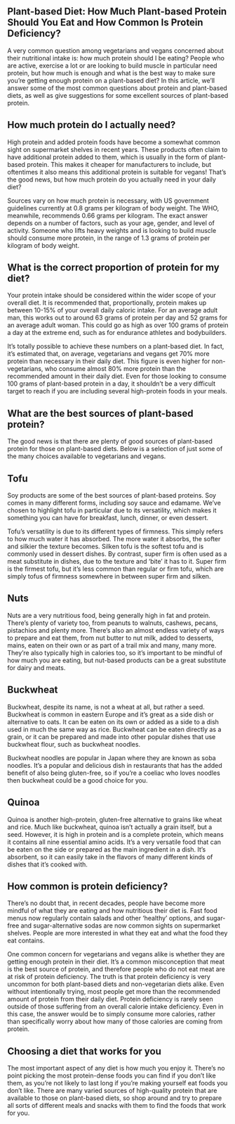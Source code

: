 ## Plant-based Diet: How Much Plant-based Protein Should You Eat and How Common Is Protein Deficiency?
A very common question among vegetarians and vegans concerned about their nutritional intake is: how much protein should I be eating? People who are active, exercise a lot or are looking to build muscle in particular need protein, but how much is enough and what is the best way to make sure you’re getting enough protein on a plant-based diet? In this article, we’ll answer some of the most common questions about protein and plant-based diets, as well as give suggestions for some excellent sources of plant-based protein.

## How much protein do I actually need?
High protein and added protein foods have become a somewhat common sight on supermarket shelves in recent years. These products often claim to have additional protein added to them, which is usually in the form of plant-based protein. This makes it cheaper for manufacturers to include, but oftentimes it also means this additional protein is suitable for vegans! That’s the good news, but how much protein do you actually need in your daily diet? 

Sources vary on how much protein is necessary, with US government guidelines currently at 0.8 grams per kilogram of body weight. The WHO, meanwhile, recommends 0.66 grams per kilogram. The exact answer depends on a number of factors, such as your age, gender, and level of activity. Someone who lifts heavy weights and is looking to build muscle should consume more protein, in the range of 1.3 grams of protein per kilogram of body weight.

## What is the correct proportion of protein for my diet?
Your protein intake should be considered within the wider scope of your overall diet. It is recommended that, proportionally, protein makes up between 10-15% of your overall daily caloric intake. For an average adult man, this works out to around 63 grams of protein per day and 52 grams for an average adult woman. This could go as high as over 100 grams of protein a day at the extreme end, such as for endurance athletes and bodybuilders. 

It’s totally possible to achieve these numbers on a plant-based diet. In fact, it’s estimated that, on average, vegetarians and vegans get 70% more protein than necessary in their daily diet. This figure is even higher for non-vegetarians, who consume almost 80% more protein than the recommended amount in their daily diet. Even for those looking to consume 100 grams of plant-based protein in a day, it shouldn’t be a very difficult target to reach if you are including several high-protein foods in your meals.

## What are the best sources of plant-based protein?
The good news is that there are plenty of good sources of plant-based protein for those on plant-based diets. Below is a selection of just some of the many choices available to vegetarians and vegans.

## Tofu
Soy products are some of the best sources of plant-based proteins. Soy comes in many different forms, including soy sauce and edamame. We’ve chosen to highlight tofu in particular due to its versatility, which makes it something you can have for breakfast, lunch, dinner, or even dessert.

Tofu’s versatility is due to its different types of firmness. This simply refers to how much water it has absorbed. The more water it absorbs, the softer and silkier the texture becomes. Silken tofu is the softest tofu and is commonly used in dessert dishes. By contrast, super firm is often used as a meat substitute in dishes, due to the texture and ‘bite’ it has to it. Super firm is the firmest tofu, but it’s less common than regular or firm tofu, which are simply tofus of firmness somewhere in between super firm and silken.

## Nuts
Nuts are a very nutritious food, being generally high in fat and protein. There’s plenty of variety too, from peanuts to walnuts, cashews, pecans, pistachios and plenty more. There’s also an almost endless variety of ways to prepare and eat them, from nut butter to nut milk, added to desserts, mains, eaten on their own or as part of a trail mix and many, many more. They’re also typically high in calories too, so it’s important to be mindful of how much you are eating, but nut-based products can be a great substitute for dairy and meats.

## Buckwheat
Buckwheat, despite its name, is not a wheat at all, but rather a seed. Buckwheat is common in eastern Europe and it’s great as a side dish or alternative to oats. It can be eaten on its own or added as a side to a dish used in much the same way as rice. Buckwheat can be eaten directly as a grain, or it can be prepared and made into other popular dishes that use buckwheat flour, such as buckwheat noodles.

Buckwheat noodles are popular in Japan where they are known as soba noodles. It’s a popular and delicious dish in restaurants that has the added benefit of also being gluten-free, so if you’re a coeliac who loves noodles then buckwheat could be a good choice for you.

## Quinoa
Quinoa is another high-protein, gluten-free alternative to grains like wheat and rice. Much like buckwheat, quinoa isn’t actually a grain itself, but a seed. However, it is high in protein and is a complete protein, which means it contains all nine essential amino acids. It’s a very versatile food that can be eaten on the side or prepared as the main ingredient in a dish. It’s absorbent, so it can easily take in the flavors of many different kinds of dishes that it’s cooked with.  

## How common is protein deficiency?
There’s no doubt that, in recent decades, people have become more mindful of what they are eating and how nutritious their diet is. Fast food menus now regularly contain salads and other ‘healthy’ options, and sugar-free and sugar-alternative sodas are now common sights on supermarket shelves. People are more interested in what they eat and what the food they eat contains.

One common concern for vegetarians and vegans alike is whether they are getting enough protein in their diet. It’s a common misconception that meat is the best source of protein, and therefore people who do not eat meat are at risk of protein deficiency. The truth is that protein deficiency is very uncommon for both plant-based diets and non-vegetarian diets alike. Even without intentionally trying, most people get more than the recommended amount of protein from their daily diet. Protein deficiency is rarely seen outside of those suffering from an overall calorie intake deficiency. Even in this case, the answer would be to simply consume more calories, rather than specifically worry about how many of those calories are coming from protein.

## Choosing a diet that works for you
The most important aspect of any diet is how much you enjoy it. There’s no point picking the most protein-dense foods you can find if you don’t like them, as you’re not likely to last long if you’re making yourself eat foods you don’t like. There are many varied sources of high-quality protein that are available to those on plant-based diets, so shop around and try to prepare all sorts of different meals and snacks with them to find the foods that work for you.


